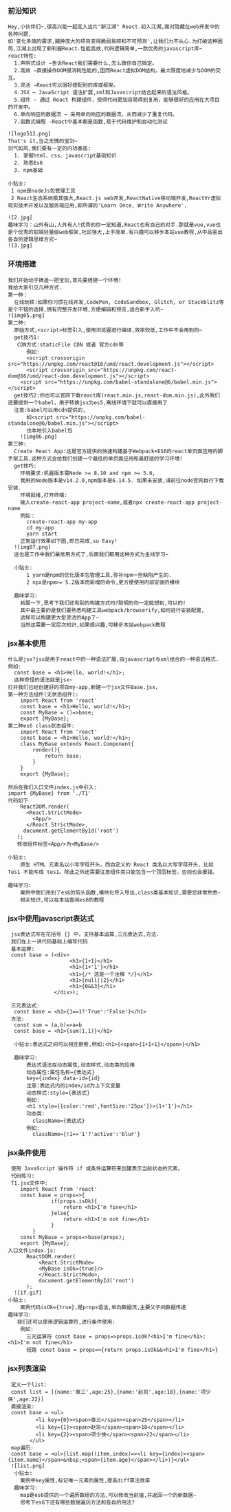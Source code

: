 ### 前沿知识
    Hey,小伙伴们~,很高兴能一起走入这片"新江湖" React.初入江湖,面对隐藏在web开发中的各种问题,
    如'变化多端的需求,臃肿庞大的项目变得脆弱易碎和不可预测',让我们力不从心.为打破这种困局,江湖上出现了新利器React.性能高效,代码逻辑简单,一款优秀的javascript库~
    react特性:
      1.声明式设计 −告诉React我们需要什么,怎么做你自己搞定。
      2.高效 −直接操作DOM很消耗性能的,因而React虚拟DOM结构，最大限度地减少与DOM的交互。
      3.灵活 −React可以很好搭配别的库或框架。
      4.JSX − JavaScript 语法扩展,xml和Javascript结合起来的语法风格。
      5.组件 − 通过 React 构建组件，使得代码更加容易得到复用，能够很好的应用在大项目的开发中。
      6.单向响应的数据流 − 采用单向响应的数据流，从而减少了重复代码。
      7.函数式编程 -React中基本都是函数,易于代码维护和自动化测试
                    
    ![logo512.png]
    That's it,当之无愧的宝剑~
    剑气如风,我们要有一定的内功基底:
      1. 掌握html、css、javascript基础知识
      2. 熟悉Es6
      3. npm基础

    小贴士:
     1 npm是nodeJs包管理工具
     2 React生态系统极其强大,React.js web开发,ReactNative移动端开发,ReactVr虚拟现实技术开发以及服务端应用,即所谓的'Learn Once, Write Anywhere'.

    ![2.jpg]
    趣味学习：山外有山,人外有人!优秀的你一定知道,React也有自己的对手.那就是vue,vue也是个优秀的前端轻量级web框架,社区强大,上手简单.有兴趣可以移步本站vue教程,从中品鉴出各自的逻辑思维方式~
    ![3.jpg]
### 环境搭建
    我们开始动手铸造一把宝剑,首先要搭建一个环境!
    我给大家引见几种方式.
    第一种：
      在线玩转:如果你习惯在线开发,CodePen, CodeSandbox, Glitch, or Stackblitz等是个不错的选择,拥有完整开发环境,方便编辑和预览,适合新手入坑~
    ![img05.png]
    第二种:
      原始方式,<script>标签引入,使用浏览器进行编译,效率较低,工作中不会用到的~
      get技巧1:
       CDN方式:staticFile CDN 或者 官方cdn等
          例如:
          <script crossorigin src="https://unpkg.com/react@16/umd/react.development.js"></script>
          <script crossorigin src="https://unpkg.com/react-dom@16/umd/react-dom.development.js"></script>
        <script src="https://unpkg.com/babel-standalone@6/babel.min.js"></script>
      get技巧2:你也可以官网下载react库(react.min.js,react-dom.min.js),此外我们还要提供一个babel，用于转换jsx为es5,离线环境下就可以直接用了
      注意:babel可以用cdn提供的,
          如<script src="https://unpkg.com/babel-standalone@6/babel.min.js"></script>
          也本地引入babel包
        ![img06.png]
    第三种:
      Create React App:这是官方提供的快速构建基于Webpack+ES6的react单页面应用的脚手架工具,这种方式会给我们创建一个最佳的单页面应用和最舒适的学习环境!
      get技巧:
        环境要求:机器版本需Node >= 8.10 and npm >= 5.6,
        我用的Node版本是v14.2.0,npm版本是6.14.5. 如果未安装,请前往node官网自行下载安装.
        环境就绪,打开终端:
        输入create-react-app project-name,或者npx create-react-app project-name
        例如：
          create-react-app my-app
          cd my-app
          yarn start
        正常运行效果如下图,即已完成,so Easy!
      ![img07.png]
      这也是工作中我们最常用方式了,后面我们都用这种方式为主线学习~

      小贴士:
          1 yarn是npm的优化版本包管理工具,弥补npm一些缺陷产生的.
          2 npx是npm>= 5.2版本而新增的命令,更方便使用内部安装的模块

      趣味学习:
        拓展一下,思考下我们还有别的构建方式吗?聪明的你一定能想到,可以的!
        其中最主要的是我们要熟悉构建工具webpack/browserify,如何进行安装配置,
        这样可以构建更大型灵活的App了~
        当然这需要一定层次知识,如果感兴趣,可移步本站webpack教程

### jsx基本使用
    什么是jsx?jsx是用于react中的一种语法扩展,由javascript与xml结合的一种语法格式.
    例如:
      const base = <h1>Hello, world!</h1>;
      这种奇怪的语法就是jsx~
    打开我们已经创建好的项目my-app,新建一个jsx文件Base.jsx，
    第一种方法组件(无状态组件):
        import React from 'react'
        const base = <h1>Hello, world!</h1>;
        const MyBase = ()=>base;
        export {MyBase};
    第二种es6 class状态组件:
        import React from 'react'
        const base = <h1>Hello, world!</h1>;
        class MyBase extends React.Component{
            render(){
                return base;
            }
        }
        export {MyBase};

    然后在我们入口文件index.js中引入:
    import {MyBase} from './T1'
    代码如下
        ReactDOM.render(
          <React.StrictMode>
            <App/>
          </React.StrictMode>,
         document.getElementById('root')
       );
       修改组件标签<App/>为<MyBase/>
    
    小贴士:
        原生 HTML 元素名以小写字母开头，而自定义的 React 类名以大写字母开头，比如 Tes1 不能写成 tes1。除此之外还需要注意组件类只能包含一个顶层标签，否则也会报错。
    
    趣味学习:
        案例中我们用到了es6的剪头函数,模块化导入导出,class类基本知识,需要您非常熟悉~
        相关知识,可以在本站查阅es6的教程

###  jsx中使用javascript表达式
     jsx表达式写在花括号 {} 中，支持基本运算,三元表达式,方法.
     我们在上一讲代码基础上编写代码
     基本运算:
     const base = (<div>
                        <h1>{1+1}</h1>
                        <h1>{1+'1'}</h1>
                        <h1>{/* 这是一个注释 */}</h1>
                        <h1>{null||2}</h1>
                        <h1>{0&&3}</h1>
                   </div>);

     三元表达式:
      const base = <h1>{1==1?'True':'False'}</h1>
     方法:
      const sum = (a,b)=>a=b
      const base = <h1>{sum(1,1)}</h1>
     
      小贴士:表达式之间可以相互嵌套,例如:<h1>{<span>{1+1+1}</span>}</h1>

      趣味学习:
          表达式语法在动态属性,动态样式,动态类的应用
          动态属性:属性名称={表达式}
          key={index} data-id={id} 
          注意:表达式内的index/id为上下文变量
          动态样式:style={表达式}  
          例如:  
          <h1 style={{color:'red',fontSize:'25px'}}>{1+'1'}</h1>
          动态类:
            className={表达式}
          例如:
            className={!1=='1'?'active':'blur'}
###  jsx条件使用
     使用 JavaScript 操作符 if 或条件运算符来创建表示当前状态的元素。
     代码练习:
     T1.jsx文件中:
        import React from 'react'
        const base = props=>{
                  if(props.isOk){
                      return <h1>I'm fine</h1>
                  }else{
                      return <h1>I'm not fine</h1>
                  }
            }
        const MyBase = props=>base(props);
        export {MyBase};
    入口文件index.js:
          ReactDOM.render(
              <React.StrictMode>
              <MyBase isOk={true}/>
              </React.StrictMode>,
              document.getElementById('root')
          );
      ![if.gif]
    小贴士:
        案例代码isOk={true},是props语法,单向数据流,主要父子间数据传递
    趣味学习:
       我们还可以使用逻辑运算符,进行条件使用:
        例如:
          三元运算符 const base = props=>props.isOk?<h1>I'm fine</h1>:<h1>I'm not fine</h1>
          短路 const base = props=>{return props.isOk&&<h1>I'm fine</h1>}

###  jsx列表渲染
     定义一个list:
     const list = [{name:'章三',age:25},{name:'赵凯',age:18},{name:'项少侠',age:22}]
     直接渲染:
     const base = <ul>
             <li key={0}><span>章三</span><span>25</span></li>
             <li key={1}><span>赵凯</span><span>18</span></li>
             <li key={2}><span>项少侠</span><span>22</span></li>
           </ul>
     map遍历:
     const base = <ul>{list.map((item,index)=><li key={index}><span>{item.name}</span>&nbsp;<span>{item.age}</span></li>)}</ul>
     ![list.png]
      小贴士:
        案例中key属性,标记唯一元素的属性,提高diff算法效率
      趣味学习:
        map是es6提供的一个遍历数组的方法,可以修改当前值,并返回一个的新数据~
        思考下es6下还有哪些数据遍历方法和各自的用法?
